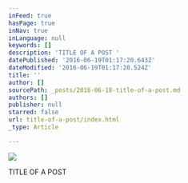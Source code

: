 ```yaml
---
inFeed: true
hasPage: true
inNav: true
inLanguage: null
keywords: []
description: 'TITLE OF A POST '
datePublished: '2016-06-19T01:17:20.643Z'
dateModified: '2016-06-19T01:17:20.524Z'
title: ''
author: []
sourcePath: _posts/2016-06-18-title-of-a-post.md
authors: []
publisher: null
starred: false
url: title-of-a-post/index.html
_type: Article

---
```

![](https://the-grid-user-content.s3-us-west-2.amazonaws.com/8fd10f10-6632-47c9-a866-2880a314fdfb.jpg)

TITLE OF A POST